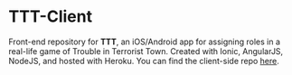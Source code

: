 # TTT-Client  
Front-end repository for **TTT**, an iOS/Android app for assigning roles in a real-life game of Trouble in Terrorist Town. Created with Ionic, AngularJS, NodeJS, and hosted with Heroku. You can find the client-side repo [here](https://github.com/dukeeagle/ttt-server/).
